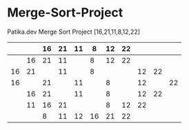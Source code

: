 # Merge-Sort-Project
Patika.dev Merge Sort Project
[16,21,11,8,12,22] 

| | |16|21|11|8|12|22| | | |
|-|-|--|--|--|-|--|--|-|-|-|
| |16|21|11| |8|12|22| | | |
|16|21| |11| |8| | |12|22| |
|16| |21| |11| |8| |12| |22|
| |16|21| |11| |8| |12|22| |
| |11|16|21| | |8|12|22| | |
| | |8|11|12|16|21|22| | | |

